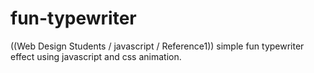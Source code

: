 # fun-typewriter
((Web Design Students / javascript / Reference1))
simple fun typewriter effect using javascript and css animation. 
